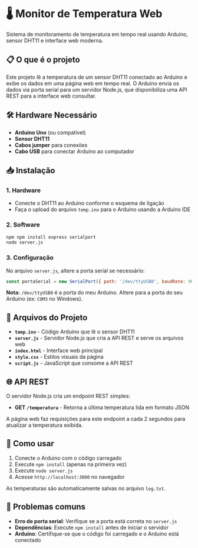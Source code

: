 # 🌡️ Monitor de Temperatura Web

Sistema de monitoramento de temperatura em tempo real usando Arduino, sensor DHT11 e interface web moderna.

## 📋 O que é o projeto

Este projeto lê a temperatura de um sensor DHT11 conectado ao Arduino e exibe os dados em uma página web em tempo real. O Arduino envia os dados via porta serial para um servidor Node.js, que disponibiliza uma API REST para a interface web consultar.

## 🛠️ Hardware Necessário

- **Arduino Uno** (ou compatível)
- **Sensor DHT11** 
- **Cabos jumper** para conexões
- **Cabo USB** para conectar Arduino ao computador

## 📥 Instalação

### 1. Hardware
- Conecte o DHT11 ao Arduino conforme o esquema de ligação
- Faça o upload do arquivo `temp.ino` para o Arduino usando a Arduino IDE

### 2. Software
```bash
npm npm install express serialport
node server.js
```

### 3. Configuração
No arquivo `server.js`, altere a porta serial se necessário:
```javascript
const portaSerial = new SerialPort({ path: '/dev/ttyUSB0', baudRate: 9600 });
```
**Nota:** `/dev/ttyUSB0` é a porta do meu Arduino. Altere para a porta do seu Arduino (ex: `COM3` no Windows).

## 📁 Arquivos do Projeto

- **`temp.ino`** - Código Arduino que lê o sensor DHT11
- **`server.js`** - Servidor Node.js que cria a API REST e serve os arquivos web
- **`index.html`** - Interface web principal
- **`style.css`** - Estilos visuais da página
- **`script.js`** - JavaScript que consome a API REST

## 🌐 API REST

O servidor Node.js cria um endpoint REST simples:
- **GET `/temperatura`** - Retorna a última temperatura lida em formato JSON

A página web faz requisições para este endpoint a cada 2 segundos para atualizar a temperatura exibida.

## 🚀 Como usar

1. Conecte o Arduino com o código carregado
2. Execute `npm install` (apenas na primeira vez)
3. Execute `node server.js`
4. Acesse `http://localhost:3000` no navegador

As temperaturas são automaticamente salvas no arquivo `log.txt`.

## 🐛 Problemas comuns

- **Erro de porta serial**: Verifique se a porta está correta no `server.js`
- **Dependências**: Execute `npm install` antes de iniciar o servidor
- **Arduino**: Certifique-se que o código foi carregado e o Arduino está conectado